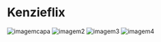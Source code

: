 # Kenzieflix
![imagemcapa](https://user-images.githubusercontent.com/98673019/152709791-aa59538f-fe39-403c-b60f-cb6feb056023.png)
![imagem2](https://user-images.githubusercontent.com/98673019/152709798-94364c2a-b371-4134-b655-045f6e64bc20.png)
![imagem3](https://user-images.githubusercontent.com/98673019/152709800-80b33952-2cf7-48cb-bb37-025865bf2edc.png)
![imagem4](https://user-images.githubusercontent.com/98673019/152709803-3e170096-9f0d-4179-9b22-9583f554db53.png)
